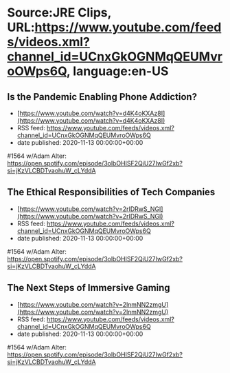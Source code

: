# Source:JRE Clips, URL:https://www.youtube.com/feeds/videos.xml?channel_id=UCnxGkOGNMqQEUMvroOWps6Q, language:en-US

## Is the Pandemic Enabling Phone Addiction?
 - [https://www.youtube.com/watch?v=d4K4oKXAz8I](https://www.youtube.com/watch?v=d4K4oKXAz8I)
 - RSS feed: https://www.youtube.com/feeds/videos.xml?channel_id=UCnxGkOGNMqQEUMvroOWps6Q
 - date published: 2020-11-13 00:00:00+00:00

#1564 w/Adam Alter:
https://open.spotify.com/episode/3olbOHISF2QiU27IwGf2xb?si=jKzVLCBDTvaohuW_cLYddA

## The Ethical Responsibilities of Tech Companies
 - [https://www.youtube.com/watch?v=2rIDRwS_NGI](https://www.youtube.com/watch?v=2rIDRwS_NGI)
 - RSS feed: https://www.youtube.com/feeds/videos.xml?channel_id=UCnxGkOGNMqQEUMvroOWps6Q
 - date published: 2020-11-13 00:00:00+00:00

#1564 w/Adam Alter:
https://open.spotify.com/episode/3olbOHISF2QiU27IwGf2xb?si=jKzVLCBDTvaohuW_cLYddA

## The Next Steps of Immersive Gaming
 - [https://www.youtube.com/watch?v=2lnmNN2zmgU](https://www.youtube.com/watch?v=2lnmNN2zmgU)
 - RSS feed: https://www.youtube.com/feeds/videos.xml?channel_id=UCnxGkOGNMqQEUMvroOWps6Q
 - date published: 2020-11-13 00:00:00+00:00

#1564 w/Adam Alter:
https://open.spotify.com/episode/3olbOHISF2QiU27IwGf2xb?si=jKzVLCBDTvaohuW_cLYddA

